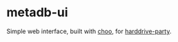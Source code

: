 # metadb-ui

Simple web interface, built with [choo](https://www.choo.io/), for [harddrive-party](https://github.com/ameba23/harddrive-party).

